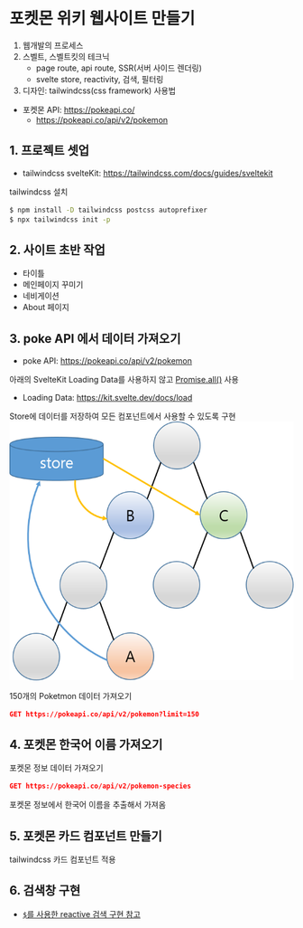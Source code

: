 # 포켓몬 위키 웹사이트 만들기

1. 웹개발의 프로세스
2. 스벨트, 스벨트킷의 테크닉
    - page route, api route, SSR(서버 사이드 렌더링)
    - svelte store, reactivity, 검색, 필터링
3. 디자인: tailwindcss(css framework) 사용법

- 포켓몬 API: https://pokeapi.co/
    - https://pokeapi.co/api/v2/pokemon

## 1. 프로젝트 셋업

- tailwindcss svelteKit: https://tailwindcss.com/docs/guides/sveltekit

tailwindcss 설치

```bash
$ npm install -D tailwindcss postcss autoprefixer
$ npx tailwindcss init -p
```

## 2. 사이트 초반 작업

- 타이틀
- 메인페이지 꾸미기
- 네비게이션
- About 페이지

## 3. poke API 에서 데이터 가져오기

- poke API: https://pokeapi.co/api/v2/pokemon

아래의 SvelteKit Loading Data를 사용하지
않고 [Promise.all()](https://developer.mozilla.org/ko/docs/Web/JavaScript/Reference/Global_Objects/Promise/all) 사용

- Loading Data: https://kit.svelte.dev/docs/load

Store에 데이터를 저장하여 모든 컴포넌트에서 사용할 수 있도록 구현
![store](attachments/20231031084650.png)

150개의 Poketmon 데이터 가져오기

```JSON
GET https://pokeapi.co/api/v2/pokemon?limit=150
```

## 4. 포켓몬 한국어 이름 가져오기

포켓몬 정보 데이터 가져오기

```JSON
GET https://pokeapi.co/api/v2/pokemon-species
```

포켓몬 정보에서 한국어 이름을 추출해서 가져옴

## 5. 포켓몬 카드 컴포넌트 만들기

tailwindcss 카드 컴포넌트 적용

## 6. 검색창 구현

- [`$`를 사용한 reactive 검색 구현 참고](https://svelte.dev/docs/svelte-components#script-3-$-marks-a-statement-as-reactive)